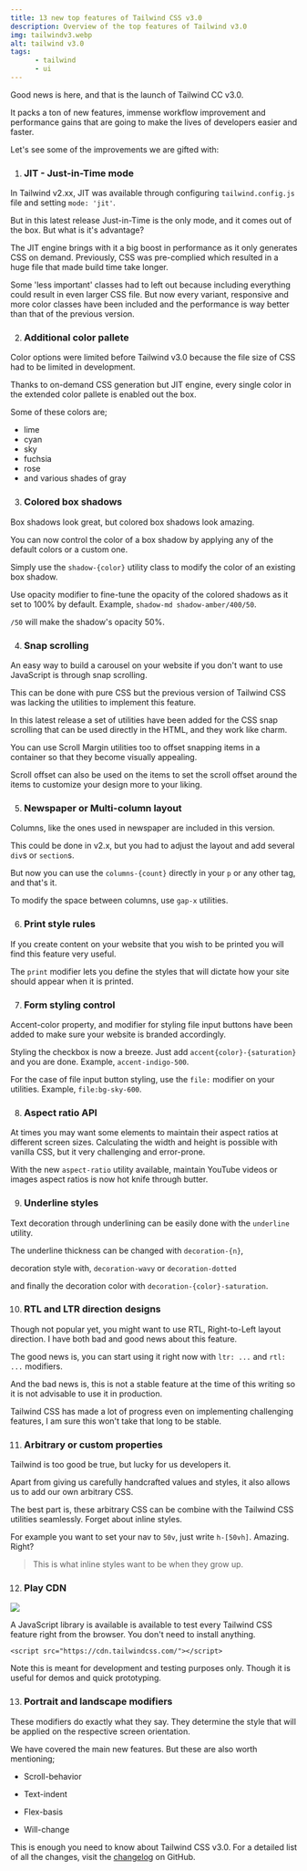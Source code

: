 ```yaml
---
title: 13 new top features of Tailwind CSS v3.0
description: Overview of the top features of Tailwind v3.0
img: tailwindv3.webp
alt: tailwind v3.0
tags: 
      - tailwind
      - ui
---
```


Good news is here, and that is the launch of Tailwind CC v3.0. 

It packs a ton of new features, immense workflow improvement and performance gains that are going to make the lives of developers easier and faster.

Let's see some of the improvements we are gifted with:

1. ### JIT - Just-in-Time mode

In Tailwind v2.xx, JIT was available through configuring `tailwind.config.js` file and setting `mode: 'jit'`.

But in this latest release Just-in-Time is the only mode, and it comes out of the box. But what is it's advantage?

The JIT engine brings with it a big boost in performance as it only generates CSS on demand. 
Previously, CSS was pre-complied which resulted in a huge file that made build time take longer. 

Some 'less important' classes had to left out because including everything could result in even larger CSS file. But now every variant, responsive and more color classes have been included and the performance is way better than that of the previous version.

2. ### Additional color pallete

Color options were limited before Tailwind v3.0 because the file size of CSS had to be limited in development.

Thanks to on-demand CSS generation but JIT engine, every single color in the extended color pallete is enabled out the box.

Some of these colors are;
- lime 
- cyan 
- sky 
- fuchsia 
- rose 
- and various shades of gray

3. ### Colored box shadows

Box shadows look great, but colored box shadows look amazing.

You can now control the color of a box shadow by applying any of the default colors or a custom one. 

Simply use the `shadow-{color}` utility class to modify the color of an existing box shadow. 

Use opacity modifier to fine-tune the opacity of the colored shadows as it set to 100% by default. Example, `shadow-md shadow-amber/400/50`. 

`/50` will make the shadow's opacity 50%.

4. ### Snap scrolling

An easy way to build a carousel on your website if you don't want to use JavaScript is through snap scrolling.

This can be done with pure CSS but the previous version of Tailwind CSS was lacking the utilities to implement this feature. 

In this latest release a set of utilities have been added for the CSS snap scrolling that can be used directly in the HTML, and they work like charm.

You can use Scroll Margin utilities too to offset snapping items in a container so that they become visually appealing.

Scroll offset can also be used on the items to set the scroll offset around the items to customize your design more to your liking.

5. ### Newspaper or Multi-column layout

Columns, like the ones used in newspaper are included in this version.

This could be done in v2.x, but you had to adjust the layout and add several `div`s or `section`s. 

But now you  can use the `columns-{count}` directly in your `p` or any other tag, and that's it.

To modify the space between columns, use `gap-x` utilities.

6. ### Print style rules

If you create content on your website that you wish to be printed you will find this feature very useful.

The `print` modifier lets you define the styles that will dictate how your site should appear when it is printed.

7. ### Form styling control

Accent-color property, and modifier for styling file input buttons have been added to make sure your website is branded accordingly.

Styling the checkbox is now a breeze. Just add `accent{color}-{saturation}` and you are done.
Example, `accent-indigo-500`.

For the case of file input button styling, use the `file:` modifier on your utilities.
Example, `file:bg-sky-600`.

8. ### Aspect ratio API

At times you may want some elements to maintain their aspect ratios at different screen sizes. Calculating the width and height is possible with vanilla CSS, but it very challenging and error-prone.

With the new `aspect-ratio` utility available, maintain YouTube videos or images aspect ratios is now hot knife through butter.

9. ### Underline styles

Text decoration through underlining can be easily done with the `underline` utility.

The underline thickness can be changed with `decoration-{n}`,

decoration style with, `decoration-wavy` or `decoration-dotted`

and finally the decoration color with `decoration-{color}-saturation`.

10. ### RTL and LTR direction designs

Though not popular yet, you might want to use RTL, Right-to-Left layout direction. I have both bad and good news about this feature. 

The good news is, you can start using it right now with `ltr: ...` and `rtl: ...` modifiers. 

And the bad news is, this is not a stable feature at the time of this writing so it is not advisable to use it in production.

Tailwind CSS has made a lot of progress even on implementing challenging features, I am sure this won't take that long to be stable.

11. ### Arbitrary or custom properties

Tailwind is too good be true, but lucky for us developers it. 

Apart from giving us carefully handcrafted values and styles, it also allows us to add our own arbitrary CSS. 

The best part is, these arbitrary CSS can be combine with the Tailwind CSS utilities seamlessly. Forget about inline styles. 

For example you want to set your nav to `50v`, just write `h-[50vh]`. Amazing. Right?

> This is what inline styles want to be when they grow up.

12. ### Play CDN

![](/tailwind-play-cdn.webp)

A JavaScript library is available is available to test every Tailwind CSS feature right from the browser. You don't need to install anything.

```
<script src="https://cdn.tailwindcss.com/"></script>
```

Note this is meant for development and testing purposes only. Though it is useful for demos and quick prototyping.

13. ### Portrait and landscape modifiers

These modifiers do exactly what they say. They determine the style that will be applied on the respective screen orientation.

We have covered the main new features. But these are also worth mentioning;

- Scroll-behavior

- Text-indent

- Flex-basis

- Will-change

This is enough you need to know about Tailwind CSS v3.0. 
For a detailed list of all the changes, visit the [changelog](https://github.com/tailwindlabs/tailwindcss/blob/master/CHANGELOG.md) on GitHub.
